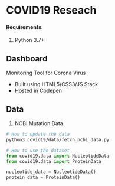 # COVID19 Reseach

#### Requirements:
1. Python 3.7+

## Dashboard

Monitoring Tool for Corona Virus
* Built using HTML5/CSS3/JS Stack
* Hosted in Codepen


## Data 

1. NCBI Mutation Data

```bash
# How to update the data
python3 covid19/data/fetch_ncbi_data.py
```

```python
# How to use the dataset
from covid19.data import NucleotideData
from covid19.data import ProteinData

nucleotide_data = NucleotideData()
protein_data = ProteinData()
```